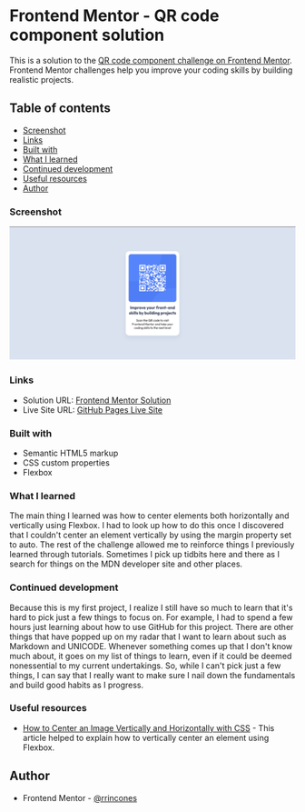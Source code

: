 # Frontend Mentor - QR code component solution

This is a solution to the [QR code component challenge on Frontend Mentor](https://www.frontendmentor.io/challenges/qr-code-component-iux_sIO_H). Frontend Mentor challenges help you improve your coding skills by building realistic projects. 

## Table of contents

  - [Screenshot](#screenshot)
  - [Links](#links)
  - [Built with](#built-with)
  - [What I learned](#what-i-learned)
  - [Continued development](#continued-development)
  - [Useful resources](#useful-resources)
- [Author](#author)

### Screenshot

![](images/screenshot.jpg)

### Links

- Solution URL: [Frontend Mentor Solution](https://www.frontendmentor.io/solutions/solution-using-css-flexbox-BJ1DVGKa45)
- Live Site URL: [GitHub Pages Live Site](https://rrincones.github.io/qr-code-component/)

### Built with

- Semantic HTML5 markup
- CSS custom properties
- Flexbox

### What I learned

The main thing I learned was how to center elements both horizontally and vertically using Flexbox. I had to look up how to do this once I discovered that I couldn't center an element vertically by using the margin property set to auto. The rest of the challenge allowed me to reinforce things I previously learned through tutorials. Sometimes I pick up tidbits here and there as I search for things on the MDN developer site and other places. 

### Continued development

Because this is my first project, I realize I still have so much to learn that it's hard to pick just a few things to focus on. For example, I had to spend a few hours just learning about how to use GitHub for this project. There are other things that have popped up on my radar that I want to learn about such as Markdown and UNICODE. Whenever something comes up that I don't know much about, it goes on my list of things to learn, even if it could be deemed nonessential to my current undertakings. So, while I can't pick just a few things, I can say that I really want to make sure I nail down the fundamentals and build good habits as I progress. 

### Useful resources

- [How to Center an Image Vertically and Horizontally with CSS](https://www.freecodecamp.org/news/how-to-center-an-image-in-css/) - This article helped to explain how to vertically center an element using Flexbox. 

## Author

- Frontend Mentor - [@rrincones](https://www.frontendmentor.io/profile/rrincones)

